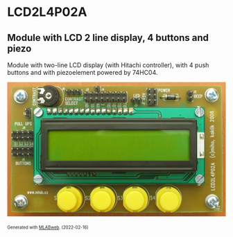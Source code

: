 <!--- PrjInfo ---> <!--- Please remove this line after manually editing --->
<!--- 00a56be08b96043df9e37d6aff7b6990 --->
<!--- Created:2022-02-16 21:27:30.965093: ---> 
<!--- Author:: ---> 
<!--- AuthorEmail:: ---> 
<!--- Tags:: ---> 
<!--- Ust:: ---> 
<!--- Label --->
<!--- ELabel ---> 
<!--- Name:LCD2L4P02A: --->
# LCD2L4P02A
<!--- LongName --->
## Module with LCD 2 line display, 4 buttons and piezo
<!--- ELongName ---> 

<!--- Lead --->
Module with two-line LCD display (with Hitachi controller), with 4 push buttons and with piezoelement powered by 74HC04.
<!--- ELead ---> 

![LCD2L4P02A](doc/img/LCD2L4P02A_top_big.jpg) 


<!--- Description --->
<!--- EDescription --->
<!--- Content --->
<!--- EContent --->
<sub><sup> Generated with [MLABweb](https://github.com/MLAB-project/MLABweb). (2022-02-16)</sup></sub>
